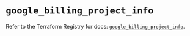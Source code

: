 # `google_billing_project_info`

Refer to the Terraform Registry for docs: [`google_billing_project_info`](https://registry.terraform.io/providers/hashicorp/google/5.18.0/docs/resources/billing_project_info).
